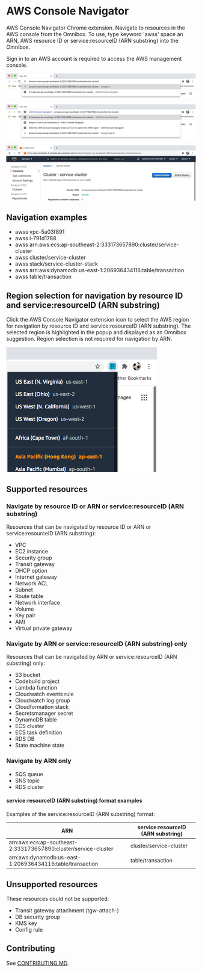 # AWS Console Navigator

AWS Console Navigator Chrome extension. Navigate to resources in the AWS console from the Omnibox.
To use, type keyword 'awss' space an ARN, AWS resource ID or service:resourceID (ARN substring) into the Omnibox.

Sign in to an AWS account is required to access the AWS management console.

![Image of user typing awss keyword and ARN into the Omnibox](img/awssKeywordOmnibox.png "Image of user typing awss keyword and ARN into the Omnibox")

![Image of the AWS Console Navigator extension](img/AWSConsoleNavigatorExtension.png "Image of the AWS Console Navigator extension")

![Image of an AWS resource in the console](img/AWSConsoleNavigated.png "Image of an AWS resource in the console")

## Navigation examples

- awss vpc-5a03f891
- awss i-791d1788
- awss arn:aws:ecs:ap-southeast-2:333173657890:cluster/service-cluster
- awss cluster/service-cluster
- awss stack/service-cluster-stack
- awss arn:aws:dynamodb:us-east-1:206936434116:table/transaction
- awss table/transaction

## Region selection for navigation by resource ID and service:resourceID (ARN substring)

Click the AWS Console Navigator extension icon to select the AWS region for navigation by resource ID and service:resourceID (ARN substring). The selected region is highlighted in the popup and displayed as an Omnibox suggestion. Region selection is not required for navigation by ARN.

![Image of AWS Console Navigator region selection popup](img/SelectRegionPopup.png "Image of AWS Console Navigator region selection popup")

## Supported resources

### Navigate by resource ID or ARN or service:resourceID (ARN substring)

Resources that can be navigated by resource ID or ARN or service:resourceID (ARN substring):

- VPC
- EC2 instance
- Security group
- Transit gateway
- DHCP option
- Internet gateway
- Network ACL
- Subnet
- Route table
- Network interface
- Volume
- Key pair
- AMI
- Virtual private gateway

### Navigate by ARN or service:resourceID (ARN substring) only

Resources that can be navigated by ARN or service:resourceID (ARN substring) only:

- S3 bucket
- Codebuild project
- Lambda function
- Cloudwatch events rule
- Cloudwatch log group
- Cloudformation stack
- Secretsmanager secret
- DynamoDB table
- ECS cluster
- ECS task definition
- RDS DB
- State machine state

### Navigate by ARN only

- SQS queue
- SNS topic
- RDS cluster

#### service:resourceID (ARN substring) format examples

Examples of the service:resourceID (ARN substring) format:

| ARN                                                             | service:resourceID (ARN substring) |
| --------------------------------------------------------------- | ---------------------------------- |
| arn:aws:ecs:ap-southeast-2:333173657890:cluster/service-cluster | cluster/service-cluster            |
| arn:aws:dynamodb:us-east-1:206936434116:table/transaction       | table/transaction                  |

## Unsupported resources

These resources could not be supported:

- Transit gateway attachment (tgw-attach-)
- DB security group
- KMS key
- Config rule

## Contributing

See [CONTRIBUTING.MD](CONTRIBUTING.MD).
